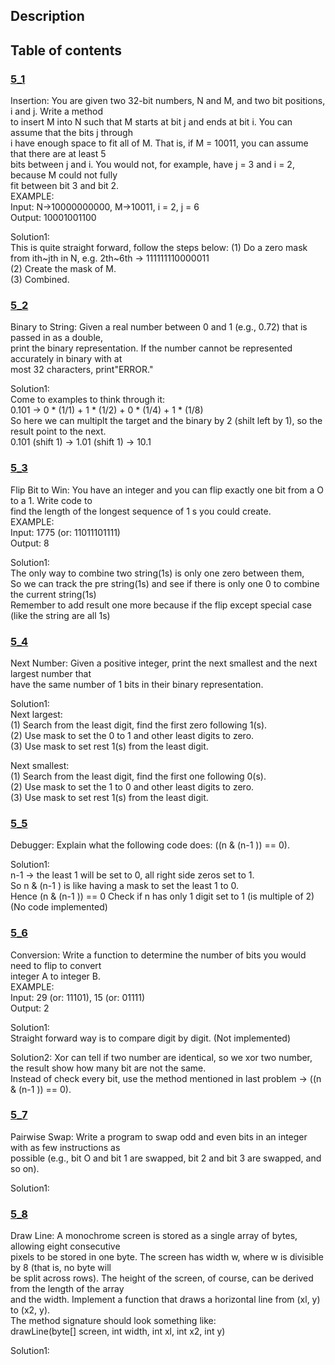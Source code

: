 ## Description
## Table of contents
### [5_1](./5_1)
Insertion: You are given two 32-bit numbers, N and M, and two bit positions, i and j. Write a method  
to insert M into N such that M starts at bit j and ends at bit i. You can assume that the bits j through  
i have enough space to fit all of M. That is, if M = 10011, you can assume that there are at least 5  
bits between j and i. You would not, for example, have j = 3 and i = 2, because M could not fully  
fit between bit 3 and bit 2.  
EXAMPLE:  
Input: N->10000000000, M->10011, i = 2, j = 6  
Output: 10001001100

Solution1:  
This is quite straight forward, follow the steps below:
(1) Do a zero mask from ith~jth in N, e.g. 2th~6th -> 111111110000011  
(2) Create the mask of M.  
(3) Combined.  

### [5_2](./5_2)
Binary to String: Given a real number between 0 and 1 (e.g., 0.72) that is passed in as a double,  
print the binary representation. If the number cannot be represented accurately in binary with at  
most 32 characters, print"ERROR."  

Solution1:  
Come to examples to think through it:  
0.101 -> 0 * (1/1) + 1 * (1/2) + 0 * (1/4) + 1 * (1/8)  
So here we can multiplt the target and the binary by 2 (shilt left by 1), so the result point to the next.  
0.101 (shift 1) -> 1.01 (shift 1) -> 10.1

### [5_3](./5_3)
Flip Bit to Win: You have an integer and you can flip exactly one bit from a O to a 1. Write code to  
find the length of the longest sequence of 1 s you could create.  
EXAMPLE:  
Input: 1775 (or: 11011101111)  
Output: 8  

Solution1:  
The only way to combine two string(1s) is only one zero between them,  
So we can track the pre string(1s) and see if there is only one 0 to combine the current string(1s)  
Remember to add result one more because if the flip except special case (like the string are all 1s)   

### [5_4](./5_4)
Next Number: Given a positive integer, print the next smallest and the next largest number that  
have the same number of 1 bits in their binary representation.  

Solution1:  
Next largest:  
(1) Search from the least digit, find the first zero following 1(s).  
(2) Use mask to set the 0 to 1 and other least digits to zero.  
(3) Use mask to set rest 1(s) from the least digit.  

Next smallest:  
(1) Search from the least digit, find the first one following 0(s).  
(2) Use mask to set the 1 to 0 and other least digits to zero.  
(3) Use mask to set rest 1(s) from the least digit.  

### [5_5](./5_5)
Debugger: Explain what the following code does: ((n & (n-1 )) == 0).  

Solution1:  
n-1 -> the least 1 will be set to 0, all right side zeros set to 1.  
So n & (n-1 ) is like having a mask to set the least 1 to 0.  
Hence (n & (n-1 )) == 0 Check if n has only 1 digit set to 1 (is multiple of 2)  
(No code implemented)

### [5_6](./5_6)
Conversion: Write a function to determine the number of bits you would need to flip to convert  
integer A to integer B.  
EXAMPLE:  
Input: 29 (or: 11101), 15 (or: 01111)  
Output: 2  

Solution1:  
Straight forward way is to compare digit by digit. (Not implemented)  

Solution2:
Xor can tell if two number are identical, so we xor two number, the result show how many bit are not the same.  
Instead of check every bit, use the method mentioned in last problem -> ((n & (n-1 )) == 0).

### [5_7](./5_7)
Pairwise Swap: Write a program to swap odd and even bits in an integer with as few instructions as  
possible (e.g., bit O and bit 1 are swapped, bit 2 and bit 3 are swapped, and so on).  

Solution1: 

### [5_8](./5_8)
Draw Line: A monochrome screen is stored as a single array of bytes, allowing eight consecutive  
pixels to be stored in one byte. The screen has width w, where w is divisible by 8 (that is, no byte will  
be split across rows). The height of the screen, of course, can be derived from the length of the array  
and the width. Implement a function that draws a horizontal line from (xl, y) to (x2, y).  
The method signature should look something like:  
drawLine(byte[] screen, int width, int xl, int x2, int y)  

Solution1: 